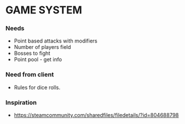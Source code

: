 # GAME SYSTEM


### Needs
* Point based attacks with modifiers
* Number of players field
* Bosses to fight
* Point pool - get info


### Need from client
* Rules for dice rolls.


### Inspiration
* https://steamcommunity.com/sharedfiles/filedetails/?id=804688798